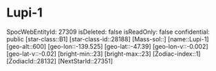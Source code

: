 ﻿---
location: [-47.39,-139.525,600]
type: Station
tags:
- astro/Star

---

# Lupi-1

SpocWebEntityId: 27309
isDeleted: false
isReadOnly: false
confidential: public
[star-class::B1]
[star-class-id::28188]
[Mass-sol::]
[name::Lupi-1]
[geo-alt::600]
[geo-lon::-139.525]
[geo-lat::-47.39]
[geo-lon-v::-0.002]
[geo-lat-v::-0.02]
[bright-min::23]
[bright-max::23]
[Zodiac-index::1]
[ZodiacId::28132]
[NextStarId::27351]

